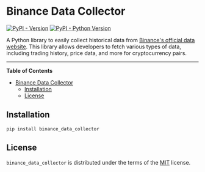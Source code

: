 # Binance Data Collector

[![PyPI - Version](https://img.shields.io/pypi/v/binance_data_collector.svg)](https://pypi.org/project/binance_data_collector)
[![PyPI - Python Version](https://img.shields.io/pypi/pyversions/binance_data_collector.svg)](https://pypi.org/project/binance_data_collector)

A Python library to easily collect historical data from [Binance's official data website](https://data.binance.vision/). This library allows developers to fetch various types of data, including trading history, price data, and more for cryptocurrency pairs.

-----

**Table of Contents**

- [Binance Data Collector](#binance-data-collector)
  - [Installation](#installation)
  - [License](#license)

## Installation

```console
pip install binance_data_collector
```

## License

`binance_data_collector` is distributed under the terms of the [MIT](https://spdx.org/licenses/MIT.html) license.
